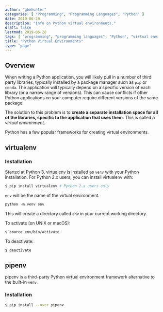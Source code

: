 ```yaml
---
author: "gbmhunter"
categories: [ "Programming", "Programming Languages", "Python" ]
date: 2019-06-28
description: "Info on Python virtual environments."
draft: false
lastmod: 2019-06-28
tags: [ "programming", "programming languages", "Python", "virtual environments", "virtualenv", "venv", "conda", "pipenv" ]
title: "Python Virtual Environments"
type: "page"
---
```


## Overview

When writing a Python application, you will likely pull in a number of third party libraries, typically installed by a package manager such as `pip` or `conda`. The application will typically depend on a specific version of each library (or a narrow range of versions). This can cause conflicts if other Python applications on your computer require different versions of the same package.

The solution to this problem is to **create a separate installation space for all of the libraries, specific to the application that uses them**. This is called a _virtual environment_.

Python has a few popular frameworks for creating virtual environments.

## virtualenv 

### Installation

Started at Python 3, virtualenv is installed as `venv` with your Python installation. For Python 2.x users, you can install virtualenv with:

```bash
$ pip install virtualenv # Python 2.x users only
```

`env` will be the name of the virtual environment.

```python
python -m venv env
```

This will create a directory called `env` in your current working directory.

To activate (on UNIX or macOS):

```bash
$ source env/bin/activate
```

To deactivate:

```bash
$ deactivate
```

## pipenv

pipenv is a third-party Python virtual environment framework alternative to the built-in `venv`.

### Installation

```bash
$ pip install --user pipenv
```
